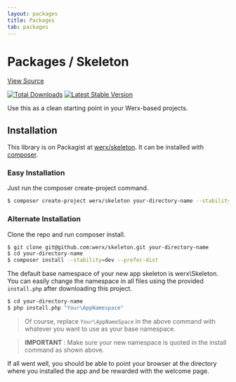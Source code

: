 ```yaml
---
layout: packages
title: Packages
tab: packages
---
```


<h1>Packages / Skeleton</h1>
<p class="pull-right"><a class="btn btn-info btn-sm" href="https://github.com/werx/skeleton">View Source</a></p>

[![Total Downloads](https://poser.pugx.org/werx/skeleton/downloads.png)](https://packagist.org/packages/werx/skeleton) [![Latest Stable Version](https://poser.pugx.org/werx/skeleton/v/stable.png)](https://packagist.org/packages/werx/skeleton)

<p class="lead">Use this as a clean starting point in your Werx-based projects.</p>

## Installation

This library is on Packagist at [werx/skeleton](https://packagist.org/packages/werx/skeleton). It can be installed with [composer](https://getcomposer.org).

### Easy Installation

Just run the composer create-project command.

``` bash
$ composer create-project werx/skeleton your-directory-name --stability=dev
```

### Alternate Installation

Clone the repo and run composer install.

``` bash
$ git clone git@github.com:werx/skeleton.git your-directory-name
$ cd your-directory-name
$ composer install --stability=dev --prefer-dist
```

The default base namespace of your new app skeleton is werx\Skeleton. You can easily change the namespace in all files using the provided `install.php` after downloading this project.

``` bash
$ cd your-directory-name
$ php install.php "Your\AppNamespace"
```
> Of course, replace `Your\AppNameSpace` in the above command with whatever you want to use as your base namespace.

> __IMPORTANT__ : Make sure your new namespace is quoted in the install command as shown above.

If all went well, you should be able to point your browser at the directory where you installed the app and be rewarded with the welcome page.